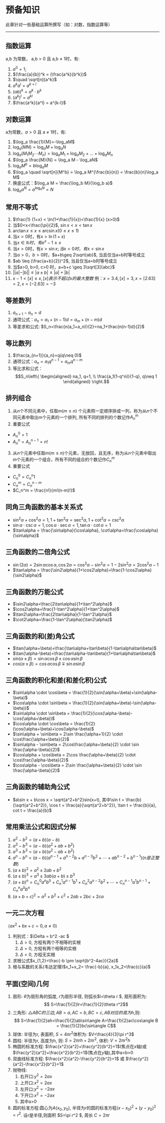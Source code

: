 # 预备知识

 
此章针对一些基础运算所撰写（如：对数，指数运算等）

---- 

## 指数运算
a,b 为常数， a,b > 0 且 a,b $\neq$ 1时，有: 
1. $a^0 = 1$;
 2. $(\frac{a}{b})^k = (\frac{a^k}{b^k})$
 3. $\quad \sqrt[n]{a^k}$
 4. $a^ka^l=a^{k+l}$
 5. $(ab)^k=a^k \cdot b^k$
 6. $(a^k)^l=a^{kl}$
 7. $\frac{a^k}{a^l} = a^{k-l}$

## 对数运算
a为常数，$a > 0$ 且 a $\neq$ 1时，有:
 1. $\log_a \frac{1}{M}=-\log_aM$
 2. $\log_a(MN)=\log_aM+\log_aN$
 3. $\log_a(M_1M_2\dotsb M_n )= \log_a M_1 + \log_a M_2 + \dots + \log_a M_n$
 4. $\log_a \frac{M}{N} = \log_a M - \log_aN$
 5. $\log_a M^b = b \log_a M$
 6. $\log_a \quad \sqrt[n]{M^b} = \log_a M^{\frac{b}{n}} = \frac{b}{n}\log_a M$
 7. 换底公式：$\log_a M = \frac{\log_b M}{\log_b a}$
 8. $\log_a a^N = a^{\log_a N}=N$

## 常用不等式
 1. $\frac{1} {1+x} < \ln(1+\frac{1}{x})<\frac{1}{x} (x>0)$
 2. 当$0<x<\frac{\pi}{2}$, $\sin x < x < \tan x$
 3. $\arctan x \leq x \leq \arcsin x(0\leq x \leq1)$
 4. 当$x>0$时，有$x>\ln(1+x)$
 5. 当$x \in \mathbb{R}时，有e^x-1\geq x$
 6. 当$x>0$时，有$x > \sin x; 当x<0时，有x < \sin x$
 7. 当$a>0，b>0$时，$a+b\geq 2\sqrt{ab}$, 当且仅当a=b时等号成立
 8. $ab \leq (\frac{a+b}{2})^2$, 当且仅当a=b时等号成立
 9. 当$a>0, b>0, c>0 时，a+b+c \geq 3\sqrt[3]{abc}$
 10. $||a|-|b|| \leq |a\pm b| \leq |a|+|b|$
 11. $x-1<[x]\leq x, [x]表示不超过x的最大整数$
    例：$x=3.4, [x]=3, x=[2.63]=2, x=[-2.63]=-3$
    
## 等差数列
 1. $a_{n+1}-a_n=d$
 2. 通项公式：$a_n=a_1+(n-1)d=a_m+(n-m)d$  
 3. 等差求和公式: $S_n=\frac{n(a_1+a_n)}{2}=na_1+\frac{n(n-1)d}{2}$

## 等比数列
 1. $\frac{a_{n+1}}{a_n}=q(q\neq 0)$
 2. 通项公式：$a_n=a_1q^{n-1}=a_mq^{n-m}$
 3. 等比求和公式：
    $$S_n\left\{
    \begin{aligned}
    na_1, q=1, \\
    \frac{a_1(1-q^n)}{1-q}, q\neq 1 
    \end{aligned}
    \right.$$

## 排列组合
 1. 从$n$个不同元素中，任取$m(m\leq n)$ 个元素照一定顺序排成一列，称为从$n$个不同元素中取出$m$个元素的一个排列, 所有不同的排列的个数记作$A_n^m$
 2. 重要公式
   - $A_n^0=1$
   - $A_n^n=A_n^{n-1}=n!$
 3. 从$n$个元素中任取$m(m\leq n)$个元素，无放回，且无序，称为从$n$个元素中取出$m$个元素的一个组合，所有不同的组合的个数记作$C_n^m$
 4. 重要公式
   - $C_n^0=C_n^n1$
   - $C_n^m=C_n^{n-m}$
   - $C_n^m = \frac{n!}{m!(n-m)!}$

## 同角三角函数的基本关系式
 - $\sin^2\alpha+\cos^2\alpha=1, 1+\tan^2\alpha=\sec^2\alpha, 1+\cot^2\alpha=\csc^2\alpha$
 - $\sin\alpha \cdot \csc\alpha=1, \cos\alpha \cdot \sec\alpha=1, \tan\alpha \cdot \cot\alpha=1$
 - $\tan\alpha = \frac{\sin\alpha}{\cos\alpha}, \cot\alpha=\frac{\cos\alpha}{\sin\alpha}$
  

## 三角函数的二倍角公式
- $\sin(2\alpha)=2\sin\alpha\cos\alpha, \cos2\alpha = \cos^2\alpha-\sin^2\alpha = 1-2\sin^2\alpha = 2\cos^2\alpha-1$
- $\tan\alpha = \frac{\sin2\alpha}{1+\cos2\alpha}=\frac{1-\cos2\alpha}{\sin2\alpha}$

## 三角函数的万能公式
- $\sin2\alpha=\frac{2\tan\alpha}{1+\tan^2\alpha}$
- $\cos2\alpha=\frac{1-\tan^2\alpha}{1+\tan^2\alpha}$
- $\tan2\alpha=\frac{2\tan\alpha}{1-\tan^2\alpha}$
- $\cot2\alpha=\frac{1-\tan^2\alpha}{\tan2\alpha}$

## 三角函数的和(差)角公式
- $\tan(\alpha+\beta)=\frac{\tan\alpha+\tan\beta}{1-\tan\alpha\tan\beta}$
- $\tan(\alpha-\beta)=\frac{\tan\alpha-\tan\beta}{1+\tan\alpha\tan\beta}$
- $sin(\alpha \pm \beta)=\sin\alpha\cos\beta \pm \cos\alpha\sin\beta$
- $cos(\alpha \pm \beta)=\cos\alpha\cos\beta \mp \sin\alpha\sin\beta$

## 三角函数的积化和差(和差化积)公式
- $\sin\alpha \cdot \cos\beta = \frac{1}{2}(\sin(\alpha+\beta)+\sin(\alpha-\beta)$
- $\cos\alpha \cdot \sin\beta = \frac{1}{2}(\sin(\alpha+\beta)-\sin(\alpha-\beta))$
- $\sin\alpha \cdot \sin\beta = \frac{1}{2}(\cos(\alpha-\beta)-\cos(\alpha+\beta))$
- $\cos\alpha \cdot \cos\beta = \frac{1}{2}(\cos(\alpha+\beta)+\cos(\alpha-\beta)$
- $\sin\alpha + \sin\beta = 2\sin \frac{\alpha+1}{2} \cdot \cos\frac{\alpha+\beta}{2}$
- $\sin\alpha - \sin\beta = 2\cos\frac{\alpha+\beta}{2} \cdot \sin \frac{\alpha-\beta}{2}$
- $\cos\alpha + \cos\beta = 2\cos \frac{\alpha+\beta}{2} \cdot \cos\frac{\alpha-\beta}{2}$
- $\cos\alpha - \cos\beta = 2\sin \frac{\alpha+\beta}{2} \cdot \sin \frac{\alpha-\beta}{2}$


## 三角函数的辅助角公式
- $a\sin x + b\cos x = \sqrt{a^2+b^2}sin(x+t), 其中\sin t = \frac{b}{\sqrt{a^2+b^2}}, \cos t = \frac{a}{\sqrt{a^2+b^2}}, \tan t = \frac{b}{a}, cot t = \frac{a}{b}$


## 常用乘法公式和因式分解
 1. $a^2-b^2 = (a+b)(a-b)$
 2. $a^3-b^3 = (a-b)(a^2+ab+b^2)$
 3. $a^3+b^3 = (a+b)(a^2-ab+b^2)$
 4. $a^n-b^n = (a-b)(a^{n-1}+a^{n-2}b+a^{n-3}b^2+\cdots+ab^{n-2}+b^{n-1}) (n是正整数)$
 5. $(a\pm b)^2 = a^2\pm 2ab+b^2$
 6. $(a \pm b)^3 = a^3 \pm 3ab(a+b) \pm b^3$
 7. $(a+b)^n = C_n^0a^nb^0+C_n^1a^{n-1}b^1+C_n^2a^{n-2}b^2+\cdots+C_n^{n-1}a^1b^{n-1}+C_n^na^0b^n$
 8. $(a+b+c)^2 = a^2+b^2+c^2+2ab+2bc+2ca$

## 一元二次方程
  （$ax^2 + bx +c = 0, a\neq 0$)
  1. 判别式：$\Delta = b^2 -ac $
     1. $\Delta > 0$, 方程有两个不相等的实根
     2. $\Delta = 0$, 方程有两个相等的实根
     3. $\Delta < 0$, 方程无实根
  2. 求根公式$x_{1,2}=\frac{-b \pm \sqrt{b^2-4ac}}{2a}$
  3. 根与系数的关系(韦达定理)$x_1+x_2= \frac{-b}{a}, x_1x_2=\frac{c}{a}$

## 平面(空间)几何
  1. 扇形: $\theta$为扇形角的弧度, $r$为扇形半径, 则弧长$l=\theta r $, 扇形面积为:
     $$ S=\frac{1}{2}lr=\frac{1}{2}\theta r^2$$
  2. 三角形: $\triangle ABC的三边, AB=a,AC=b,BC=c, AB对应的高为h$,则:
     $$ S=\frac{1}{2}ah=\frac{1}{2}ab\sin\angle A=\frac{1}{2}ac\cos\angle B = \frac{1}{2}bc\sin\angle C$$
  3. 球体: 半径为r, 表面积, $S=4\pi r^2$体积为: $V=\frac{4}{3}\pi r^3$
  4. 圆柱: 半径为r, 高度为h, 则: $S=2\pi rh+2\pi r^2$, 体积: $V=2\pi r^2h$
  5. 椭圆的标准方程: $\frac{x^2}{a^2}+\frac{y^2}{b^2}=1$(焦点在$x$轴)或$\frac{y^2}{a^2}+\frac{x^2}{b^2}=1$(焦点在$y$轴),其中a>b>0
  6. 双曲线标准方程: $\frac{x^2}{a^2}-\frac{y^2}{b^2}=1$ 或 $\frac{y^2}{a^2}-\frac{x^2}{b^2}=1$
  7. 抛物线:
     1. 右开口:$y^2=2ax$
     2. 上开口:$x^2=2ax$
     3. 左开口:$y^2=-2ax$
     4. 下开口:$x^2=-2ax$
     5. 其中a>0
  8. 圆的标准方程:圆心为$A(x_0,y_0)$, 半径为$r$的圆的标准方程$(x-x_0)^2+(y-y_0)^2=r^2$. 设$r$是半径,则面积 $S=\pi r^2 $, 周长 $C=2\pi r$